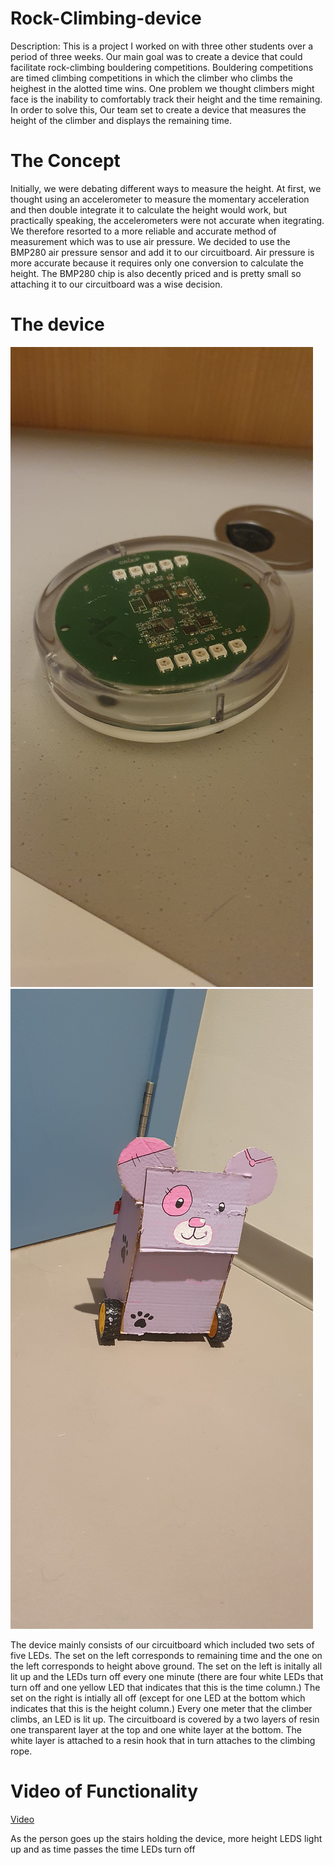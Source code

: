 # Rock-Climbing-device
Description: This is a project I worked on with three other students over a period of three weeks. Our main goal was to create a device that could facilitate rock-climbing bouldering competitions. Bouldering competitions are timed climbing competitions in which the climber who climbs the heighest in the alotted time wins. One problem we thought climbers might face is the inability to comfortably track their height and the time remaining. In order to solve this, Our team set to create a device that measures the height of the climber and displays the remaining time.
# The Concept
Initially, we were debating different ways to measure the height. At first, we thought using an accelerometer to measure the momentary acceleration and then double integrate it to calculate the height would work, but practically speaking, the accelerometers were not accurate when itegrating. We therefore resorted to a more reliable and accurate method of measurement which was to use air pressure. We decided to use the BMP280 air pressure sensor and add it to our circuitboard. Air pressure is more accurate because it requires only one conversion to calculate the height. The BMP280 chip is also decently priced and is pretty small so attaching it to our circuitboard was a wise decision.
# The device

 ![Alt Text](https://github.com/BaraaAlJorf/Rock-Climbing-device/blob/main/Images/20201204_050135.jpg)
 ![Alt Text](https://github.com/BaraaAlJorf/PerformingRobots/blob/master/October4/20201004_212302.jpg)

The device mainly consists of our circuitboard which included two sets of five LEDs. The set on the left corresponds to remaining time and the one on the left corresponds to height above ground. The set on the left is initally all lit up and the LEDs turn off every one minute (there are four white LEDs that turn off and one yellow LED that indicates that this is the time column.) The set on the right is intially all off (except for one LED at the bottom which indicates that this is the height column.) Every one meter that the climber climbs, an LED is lit up. The circuitboard is covered by a two layers of resin one transparent layer at the top and one white layer at the bottom. The white layer is attached to a resin hook that in turn attaches to the climbing rope.

# Video of Functionality

 [Video](https://drive.google.com/file/d/1YkaZkCXYiNBTf-IOtIrgaM6jbR-h7BGu/view?usp=sharing)
 
As the person goes up the stairs holding the device, more height LEDS light up and as time passes the time LEDs turn off
